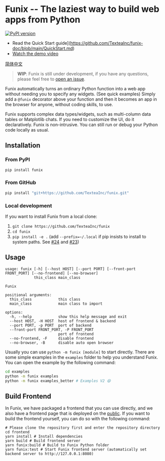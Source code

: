 # Funix -- The laziest way to build web apps from Python

[![PyPI version](https://badge.fury.io/py/funix.svg)](https://badge.fury.io/py/funix)

* Read the Quick Start guide](https://github.com/TexteaInc/funix-doc/blob/main/QuickStart.md) 
* [Watch the demo video](https://www.youtube.com/watch?v=UGp5gbR8f3c) 

[简体中文](README.zh-CN.md)

> **WIP**: Funix is still under development, if you have any questions, please feel free to [open an issue](https://github.com/TexteaInc/funix/issues/new).

Funix automatically turns an ordinary Python function into a web app without needing you to specify any widgets. (See quick examples)
Simply add a `@funix` decorator above your function and then it becomes an app in the browser for anyone, without coding skills, to use.

Funix supports complex data types/widgets, such as multi-column data tables or Matplotlib chats.
If you need to customize the UI, do it declaratively.
Funix is non-intrusive. You can still run or debug your Python code locally as usual.

## Installation

### From PyPI

```bash
pip install funix
```

### From GitHub

```bash
pip install "git+https://github.com/TexteaInc/funix.git"
```

### Local development

If you want to install Funix from a local clone:

1. `git clone https://github.com/TexteaInc/funix`
2. `cd funix`
3. `pip install -e .` (add `--prefix=~/.local` if pip insists to install to system paths. See [#24](https://github.com/TexteaInc/funix/issues/24) and [#23](https://github.com/TexteaInc/funix/issues/23))



## Usage

```text
usage: funix [-h] [--host HOST] [--port PORT] [--front-port FRONT_PORT] [--no-frontend] [--no-browser]
             this_class main_class

Funix

positional arguments:
  this_class            this class
  main_class            main class to import

options:
  -h, --help            show this help message and exit
  --host HOST, -H HOST  host of frontend & backend
  --port PORT, -p PORT  port of backend
  --front-port FRONT_PORT, -P FRONT_PORT
                        port of frontend
  --no-frontend, -F     disable frontend
  --no-browser, -B      disable auto open browser
```

Usually you can use `python -m funix [module]` to start directly.
There are some simple examples in the `examples` folder to help you understand Funix.
You can open the example by the following command:

```bash
cd examples
python -m funix examples
python -m funix examples_better # Examples V2 😄
```

## Build Frontend

In Funix, we have packaged a frontend that you can use directly,
and we also have a frontend page that is deployed on the [public](https://pdf.textea.io/).
If you want to build the frontend yourself, you can do so with the following command:

```
# Please clone the repository first and enter the repository directory
cd frontend
yarn install # Install dependencies
yarn build # Build frontend server
yarn funix:build # Build to Funix Python folder
yarn funix:test # Start Funix frontend server (automatically set backend server to http://127.0.0.1:8080)
```

